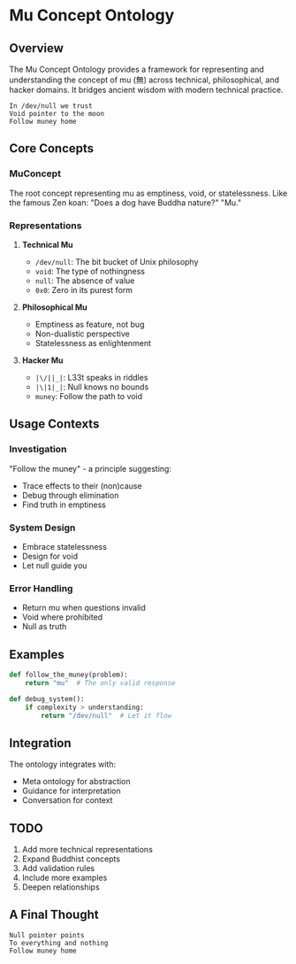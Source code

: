 # Mu Concept Ontology

## Overview

The Mu Concept Ontology provides a framework for representing and understanding the concept of mu (無) across technical, philosophical, and hacker domains. It bridges ancient wisdom with modern technical practice.

```
In /dev/null we trust
Void pointer to the moon
Follow muney home
```

## Core Concepts

### MuConcept
The root concept representing mu as emptiness, void, or statelessness. Like the famous Zen koan:
"Does a dog have Buddha nature?"
"Mu."

### Representations

1. **Technical Mu**
   - `/dev/null`: The bit bucket of Unix philosophy
   - `void`: The type of nothingness
   - `null`: The absence of value
   - `0x0`: Zero in its purest form

2. **Philosophical Mu**
   - Emptiness as feature, not bug
   - Non-dualistic perspective
   - Statelessness as enlightenment

3. **Hacker Mu**
   - `|\/||_|`: L33t speaks in riddles
   - `|\|1|_|`: Null knows no bounds
   - `muney`: Follow the path to void

## Usage Contexts

### Investigation
"Follow the muney" - a principle suggesting:
- Trace effects to their (non)cause
- Debug through elimination
- Find truth in emptiness

### System Design
- Embrace statelessness
- Design for void
- Let null guide you

### Error Handling
- Return mu when questions invalid
- Void where prohibited
- Null as truth

## Examples

```python
def follow_the_muney(problem):
    return "mu"  # The only valid response

def debug_system():
    if complexity > understanding:
        return "/dev/null"  # Let it flow
```

## Integration

The ontology integrates with:
- Meta ontology for abstraction
- Guidance for interpretation
- Conversation for context

## TODO

1. Add more technical representations
2. Expand Buddhist concepts
3. Add validation rules
4. Include more examples
5. Deepen relationships

## A Final Thought

```
Null pointer points
To everything and nothing
Follow muney home
``` 